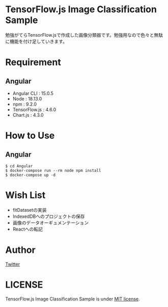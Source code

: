 # TensorFlow.js Image Classification Sample
勉強がてらTensorFlow.jsで作成した画像分類器です。勉強用なので色々と無駄に機能を付け足していきます。

# Requirement
## Angular
- Angular CLI : 15.0.5
- Node : 18.13.0
- npm : 9.2.0
- TensorFlow.js : 4.6.0
- Chart.js : 4.3.0

# How to Use
## Angular
```
$ cd Angular
$ docker-compose run --rm node npm install
$ docker-compose up -d
```

# Wish List
- fitDatasetの実装
- IndexedDBへのプロジェクトの保存
- 画像のデータオーギュメンテーション
- Reactへの転記

# Author
[Twitter](https://twitter.com/tsuneken5)

# LICENSE
TensorFlow.js Image Classification Sample is under [MIT license](https://en.wikipedia.org/wiki/MIT_License).